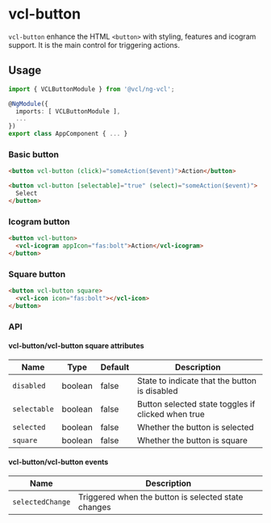 # vcl-button

`vcl-button` enhance the HTML `<button>` with styling, features and icogram support.
It is the main control for triggering actions.

## Usage

```typescript
import { VCLButtonModule } from '@vcl/ng-vcl';

@NgModule({
  imports: [ VCLButtonModule ],
  ...
})
export class AppComponent { ... }
```

### Basic button

```html
<button vcl-button (click)="someAction($event)">Action</button>
```

```html
<button vcl-button [selectable]="true" (select)="someAction($event)">
  Select
</button>
```

### Icogram button

```html
<button vcl-button>
  <vcl-icogram appIcon="fas:bolt">Action</vcl-icogram>
</button>
```

### Square button

```html
<button vcl-button square>
  <vcl-icon icon="fas:bolt"></vcl-icon>
</button>
```

### API

#### vcl-button/vcl-button square attributes

| Name         | Type    | Default | Description                                        |
| ------------ | ------- | ------- | -------------------------------------------------- |
| `disabled`   | boolean | false   | State to indicate that the button is disabled      |
| `selectable` | boolean | false   | Button selected state toggles if clicked when true |
| `selected`   | boolean | false   | Whether the button is selected                     |
| `square`     | boolean | false   | Whether the button is square                       |

#### vcl-button/vcl-button events

| Name             | Description                                         |
| ---------------- | --------------------------------------------------- |
| `selectedChange` | Triggered when the button is selected state changes |
